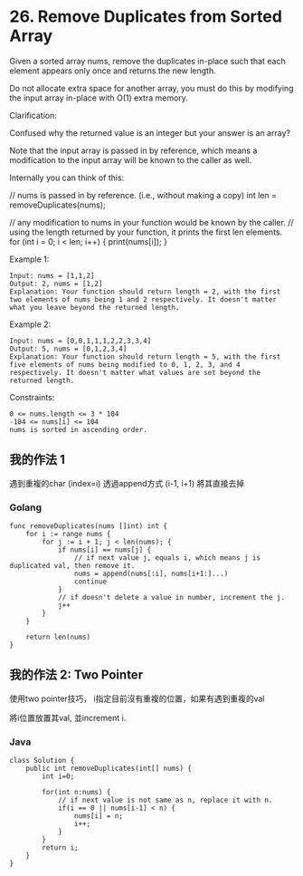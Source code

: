 # 26. Remove Duplicates from Sorted Array

Given a sorted array nums, remove the duplicates in-place such that each element appears only once and returns the new length.

Do not allocate extra space for another array, you must do this by modifying the input array in-place with O(1) extra memory.

Clarification:

Confused why the returned value is an integer but your answer is an array?

Note that the input array is passed in by reference, which means a modification to the input array will be known to the caller as well.

Internally you can think of this:

// nums is passed in by reference. (i.e., without making a copy)
int len = removeDuplicates(nums);

// any modification to nums in your function would be known by the caller.
// using the length returned by your function, it prints the first len elements.
for (int i = 0; i < len; i++) {
    print(nums[i]);
}
 

Example 1:
```
Input: nums = [1,1,2]
Output: 2, nums = [1,2]
Explanation: Your function should return length = 2, with the first two elements of nums being 1 and 2 respectively. It doesn't matter what you leave beyond the returned length.
```

Example 2:
```
Input: nums = [0,0,1,1,1,2,2,3,3,4]
Output: 5, nums = [0,1,2,3,4]
Explanation: Your function should return length = 5, with the first five elements of nums being modified to 0, 1, 2, 3, and 4 respectively. It doesn't matter what values are set beyond the returned length.
```

Constraints:
```
0 <= nums.length <= 3 * 104
-104 <= nums[i] <= 104
nums is sorted in ascending order.
```

## 我的作法 1 

遇到重複的char (index=i) 透過append方式 (i-1, i+1) 將其直接去掉

### Golang

```go=
func removeDuplicates(nums []int) int {
	for i := range nums {
		for j := i + 1; j < len(nums); {
			if nums[i] == nums[j] {
				// if next value j, equals i, which means j is duplicated val, then remove it.
				nums = append(nums[:i], nums[i+1:]...)
				continue
			}
			// if doesn't delete a value in number, increment the j.
			j++
		}
	}

	return len(nums)
}
```

## 我的作法 2: Two Pointer

使用two pointer技巧， i指定目前沒有重複的位置，如果有遇到重複的val

將i位置放置其val, 並increment i.

### Java

```java=
class Solution {
    public int removeDuplicates(int[] nums) {
        int i=0;
        
        for(int n:nums) {
            // if next value is not same as n, replace it with n.
            if(i == 0 || nums[i-1] < n) {
                nums[i] = n;
                i++;
            }
        }
        return i;
    }
}
```